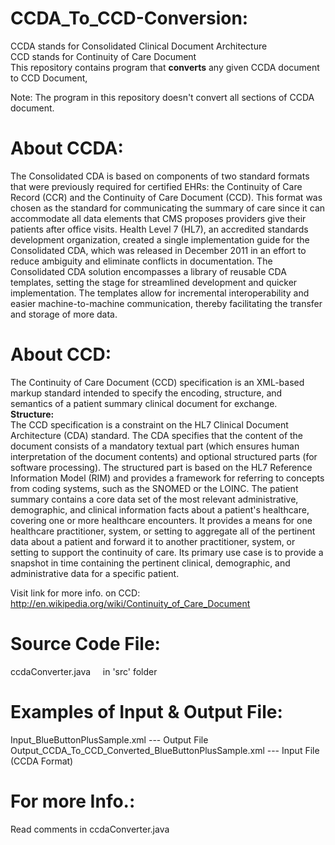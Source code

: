CCDA_To_CCD-Conversion:
==================================
CCDA stands for Consolidated Clinical Document Architecture <br>
CCD stands for Continuity of Care Document<br> 
This repository contains program that <b>converts</b> any given CCDA document to CCD Document, 

Note: The program in this repository doesn't convert all sections of CCDA document.

About CCDA:
===========
The Consolidated CDA is based on components of two standard formats that were previously required for certified EHRs: 
the Continuity of Care Record (CCR) and the Continuity of Care Document (CCD). This format was chosen as the standard 
for communicating the summary of care since it can accommodate all data elements that CMS proposes providers give their 
patients after office visits. Health Level 7 (HL7), an accredited standards development organization, created a single 
implementation guide for the Consolidated CDA, which was released in December 2011 in an effort to reduce ambiguity and 
eliminate conflicts in documentation.
The Consolidated CDA solution encompasses a library of reusable CDA templates, setting the stage for streamlined 
development and quicker implementation. The templates allow for incremental interoperability and easier 
machine-to-machine communication, thereby facilitating the transfer and storage of more data.

About CCD:
=========
The Continuity of Care Document (CCD) specification is an XML-based markup standard intended to 
specify the encoding, structure, and semantics of a patient summary clinical document for exchange.<br>
<b>Structure:</b><br>
The CCD specification is a constraint on the HL7 Clinical Document Architecture (CDA) standard. The CDA 
specifies that the content of the document consists of a mandatory textual part (which ensures human 
interpretation of the document contents) and optional structured parts (for software processing). The 
structured part is based on the HL7 Reference Information Model (RIM) and provides a framework for 
referring to concepts from coding systems, such as the SNOMED or the LOINC.
The patient summary contains a core data set of the most relevant administrative, demographic, and 
clinical information facts about a patient's healthcare, covering one or more healthcare encounters. It 
provides a means for one healthcare practitioner, system, or setting to aggregate all of the pertinent data 
about a patient and forward it to another practitioner, system, or setting to support the continuity of care. 
Its primary use case is to provide a snapshot in time containing the pertinent clinical, demographic, and 
administrative data for a specific patient.

Visit link for more info. on CCD: http://en.wikipedia.org/wiki/Continuity_of_Care_Document

Source Code File:
================= 
ccdaConverter.java      &nbsp;&nbsp;&nbsp;   in 'src' folder

Examples of Input & Output File:
================================
Input_BlueButtonPlusSample.xml --- Output File
Output_CCDA_To_CCD_Converted_BlueButtonPlusSample.xml --- Input File (CCDA Format)

For more Info.:
===============
Read comments in ccdaConverter.java
